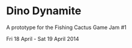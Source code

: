 Dino Dynamite
=============
A prototype for the Fishing Cactus Game Jam #1

Fri 18 April - Sat 19 April 2014
